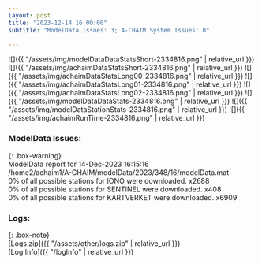 ```yaml
---
layout: post
title: "2023-12-14 16:00:00"
subtitle: "ModelData Issues: 3; A-CHAIM System Issues: 0"

---
```


![]({{ "/assets/img/modelDataDataStatsShort-2334816.png" | relative_url }})
![]({{ "/assets/img/achaimDataStatsShort-2334816.png" | relative_url }})
![]({{ "/assets/img/achaimDataStatsLong00-2334816.png" | relative_url }})
![]({{ "/assets/img/achaimDataStatsLong01-2334816.png" | relative_url }})
![]({{ "/assets/img/achaimDataStatsLong02-2334816.png" | relative_url }})
![]({{ "/assets/img/modelDataDataStats-2334816.png" | relative_url }})
![]({{ "/assets/img/modelDataStationStats-2334816.png" | relative_url }})
![]({{ "/assets/img/achaimRunTime-2334816.png" | relative_url }})


### ModelData Issues:  
  
{: .box-warning}  
 ModelData report for 14-Dec-2023 16:15:16   
 /home2/achaim1/A-CHAIM/modelData/2023/348/16/modelData.mat   
 0% of all possible stations for IONO were downloaded. x2688   
 0% of all possible stations for SENTINEL were downloaded. x408   
 0% of all possible stations for KARTVERKET were downloaded. x6909   
  


### Logs:  
  
{: .box-note}  
[Logs.zip]({{ "/assets/other/logs.zip" | relative_url }})  
[Log Info]({{ "/logInfo" | relative_url }})  
